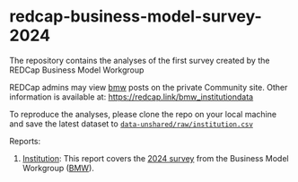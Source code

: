 redcap-business-model-survey-2024
==========

The repository contains the analyses of the first survey created by the REDCap Business Model Workgroup

REDCap admins may view [bmw](https://redcap.vumc.org/community/index.php?&topic=200834) posts on the private Community site.
Other information is available at:
<https://redcap.link/bmw_institutiondata>

To reproduce the analyses,
please clone the repo on your local machine and save the latest dataset to
[`data-unshared/raw/institution.csv`](https://github.com/OuhscBbmc/redcap-business-model-survey-2024/tree/main/data-unshared)


Reports:
1.  [Institution](https://ouhscbbmc.github.io/redcap-business-model-survey-2024/analysis/institution-1/institution-1.html):
    This report covers the [2024 survey](https://redcap.vumc.org/community/post.php?id=232648)
    from the Business Model Workgroup ([BMW](https://redcap.vumc.org/community/index.php?topic=200834)).